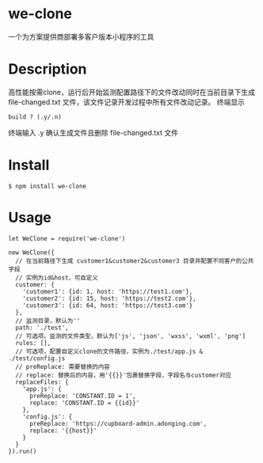 # we-clone
一个为方案提供商部署多客户版本小程序的工具
# Description
高性能按需clone，运行后开始监测配置路径下的文件改动同时在当前目录下生成 file-changed.txt 文件，该文件记录开发过程中所有文件改动记录。
终端显示
```
build ? (.y/.n)
```
终端输入 .y 确认生成文件且删除 file-changed.txt 文件
# Install
`$ npm install we-clone`
# Usage
```
let WeClone = require('we-clone')

new WeClone({
  // 在当前路径下生成 customer1&customer2&customer3 目录并配置不同客户的公共字段
  // 实例为id&host，可自定义
  customer: {
    'customer1': {id: 1, host: 'https://test1.com'},
    'customer2': {id: 15, host: 'https://test2.com'},
    'customer3': {id: 64, host: 'https://test3.com'}
  },
  // 监测目录，默认为''
  path: './test',
  // 可选项。监测的文件类型，默认为['js', 'json', 'wxss', 'wxml', 'png']
  rules: [],
  // 可选项，配置自定义clone的文件路径，实例为./test/app.js & ./test/config.js
  // preReplace: 需要替换的内容
  // replace: 替换后的内容，用'{{}}'包裹替换字段，字段名与customer对应
  replaceFiles: {
    'app.js': {
      preReplace: 'CONSTANT.ID = 1',
      replace: 'CONSTANT.ID = {{id}}'
    },
    'config.js': {
      preReplace: 'https://cupboard-admin.adonging.com',
      replace: '{{host}}'
    }
  }
}).run()
```
